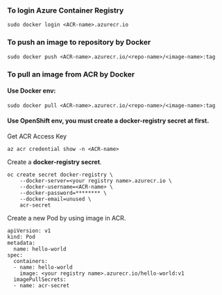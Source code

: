 ### To login Azure Container Registry
```
sudo docker login <ACR-name>.azurecr.io
```

### To push an image to repository by Docker
```
sudo docker push <ACR-name>.azurecr.io/<repo-name>/<image-name>:tag
```

### To pull an image from ACR by Docker

#### Use **Docker** env:
```
sudo docker pull <ACR-name>.azurecr.io/<repo-name>/<image-name>:tag
```

#### Use **OpenShift** env, you must create a docker-registry secret at first.
Get ACR Access Key
```
az acr credential show -n <ACR-name>
```

Create a **docker-registry secret**.
```
oc create secret docker-registry \
    --docker-server=<your registry name>.azurecr.io \
    --docker-username=<ACR-name> \
    --docker-password=******** \
    --docker-email=unused \
    acr-secret
```

Create a new Pod by using image in ACR.
```
apiVersion: v1
kind: Pod
metadata:
  name: hello-world
spec:
  containers:
  - name: hello-world
    image: <your registry name>.azurecr.io/hello-world:v1
  imagePullSecrets:
  - name: acr-secret
  ```
